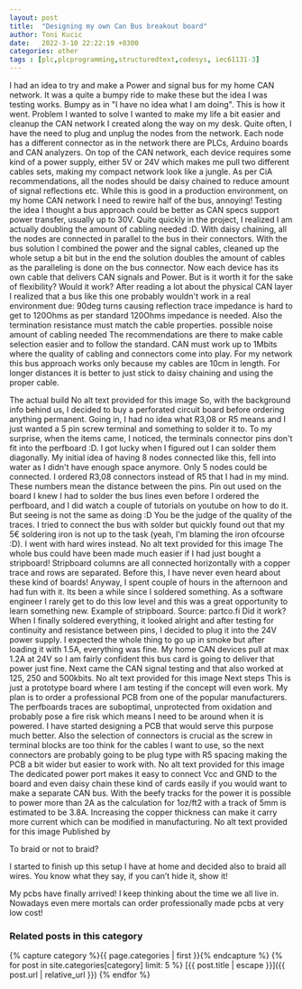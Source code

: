 ```yaml
---
layout: post
title:  "Designing my own Can Bus breakout board"
author: Toni Kucic
date:   2022-3-10 22:22:19 +0300
categories: other
tags : [plc,plcprogramming,structuredtext,codesys, iec61131-3]
---
```

I had an idea to try and make a Power and signal bus for my home CAN network. It was a quite a bumpy ride to make these but the idea I was testing works. Bumpy as in "I have no idea what I am doing". This is how it went.
Problem I wanted to solve
I wanted to make my life a bit easier and cleanup the CAN network I created along the way on my desk. Quite often, I have the need to plug and unplug the nodes from the network. Each node has a different connector as in the network there are PLCs, Arduino boards and CAN analyzers. On top of the CAN network, each device requires some kind of a power supply, either 5V or 24V which makes me pull two different cables sets, making my compact network look like a jungle. As per CiA recommendations, all the nodes should be daisy chained to reduce amount of signal reflections etc. While this is good in a production environment, on my home CAN network I need to rewire half of the bus, annoying!
Testing the idea
I thought a bus approach could be better as CAN specs support power transfer, usually up to 30V. Quite quickly in the project, I realized I am actually doubling the amount of cabling needed :D. With daisy chaining, all the nodes are connected in parallel to the bus in their connectors. With the bus solution I combined the power and the signal cables, cleaned up the whole setup a bit but in the end the solution doubles the amount of cables as the paralleling is done on the bus connector. Now each device has its own cable that delivers CAN signals and Power. But is it worth it for the sake of flexibility?
Would it work?
After reading a lot about the physical CAN layer I realized that a bus like this one probably wouldn't work in a real environment due:
90deg turns causing reflection
trace impedance is hard to get to 120Ohms as per standard 120Ohms impedance is needed. Also the termination resistance must match the cable properties.
possible noise
amount of cabling needed
The recommendations are there to make cable selection easier and to follow the standard. CAN must work up to 1Mbits where the quality of cabling and connectors come into play. For my network this bus approach works only because my cables are 10cm in length. For longer distances it is better to just stick to daisy chaining and using the proper cable.

The actual build
No alt text provided for this image
So, with the background info behind us, I decided to buy a perforated circuit board before ordering anything permanent. Going in, I had no idea what R3,08 or R5 means and I just wanted a 5 pin screw terminal and something to solder it to. To my surprise, when the items came, I noticed, the terminals connector pins don't fit into the perfboard :D. I got lucky when I figured out I can solder them diagonally. My initial idea of having 8 nodes connected like this, fell into water as I didn't have enough space anymore. Only 5 nodes could be connected. I ordered R3,08 connectors instead of R5 that I had in my mind. These numbers mean the distance between the pins.
Pin out used on the board
I knew I had to solder the bus lines even before I ordered the perfboard, and I did watch a couple of tutorials on youtube on how to do it. But seeing is not the same as doing :D You be the judge of the quality of the traces. I tried to connect the bus with solder but quickly found out that my 5€ soldering iron is not up to the task (yeah, I'm blaming the iron ofcourse :D). I went with hard wires instead.
No alt text provided for this image
The whole bus could have been made much easier if I had just bought a stripboard! Stripboard columns are all connected horizontally with a copper trace and rows are separated. Before this, I have never even heard about these kind of boards!
Anyway, I spent couple of hours in the afternoon and had fun with it. Its been a while since I soldered something. As a software engineer I rarely get to do this low level and this was a great opportunity to learn something new.
Example of stripboard. Source: partco.fi
Did it work?
When I finally soldered everything, it looked alright and after testing for continuity and resistance between pins, I decided to plug it into the 24V power supply. I expected the whole thing to go up in smoke but after loading it with 1.5A, everything was fine. My home CAN devices pull at max 1.2A at 24V so I am fairly confident this bus card is going to deliver that power just fine.
Next came the CAN signal testing and that also worked at 125, 250 and 500kbits.
No alt text provided for this image
Next steps
This is just a prototype board where I am testing if the concept will even work. My plan is to order a professional PCB from one of the popular manufacturers. The perfboards traces are suboptimal, unprotected from oxidation and probably pose a fire risk which means I need to be around when it is powered. I have started designing a PCB that would serve this purpose much better. Also the selection of connectors is crucial as the screw in terminal blocks are too think for the cables I want to use, so the next connectors are probably going to be plug type with R5 spacing making the PCB a bit wider but easier to work with.
No alt text provided for this image
The dedicated power port makes it easy to connect Vcc and GND to the board and even daisy chain these kind of cards easily if you would want to make a separate CAN bus. With the beefy tracks for the power it is possible to power more than 2A as the calculation for 1oz/ft2 with a track of 5mm is estimated to be 3.8A. Increasing the copper thickness can make it carry more current which can be modified in manufacturing.
No alt text provided for this image
Published by

To braid or not to braid?

I started to finish up this setup I have at home and decided also to braid all wires. You know what they say, if you can’t hide it, show it!

My pcbs have finally arrived! I keep thinking about the time we all live in. Nowadays even mere mortals can order professionally made pcbs at very low cost!

### Related posts in this category

{% capture category %}{{ page.categories | first }}{% endcapture %}
{% for post in site.categories[category] limit: 5 %}
[{{ post.title | escape }}]({{ post.url | relative_url }})
{% endfor %}
